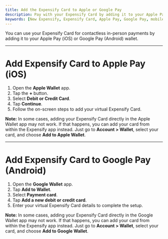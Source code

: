 ```yaml
---
title: Add the Expensify Card to Apple or Google Pay
description: Pay with your Expensify Card by adding it to your Apple Pay or Google Pay wallet for easy contactless payments.
keywords: [New Expensify, Expensify Card, Apple Pay, Google Pay, mobile wallet, contactless payments, virtual card]
---
```



You can use your Expensify Card for contactless in-person payments by adding it to your Apple Pay (iOS) or Google Pay (Android) wallet.

---

# Add Expensify Card to Apple Pay (iOS)

1. Open the **Apple Wallet** app.
2. Tap the **+** button.
3. Select **Debit or Credit Card**.
4. Tap **Continue**.
5. Follow the on-screen steps to add your virtual Expensify Card.

**Note:** In some cases, adding your Expensify Card directly in the Apple Wallet app may not work. If that happens, you can add your card from within the Expensify app instead. Just go to **Account > Wallet**, select your card, and choose **Add to Apple Wallet**.

---

# Add Expensify Card to Google Pay (Android)

1. Open the **Google Wallet** app.
2. Tap **Add to Wallet**.
3. Select **Payment card**.
4. Tap **Add a new debit or credit card**.
5. Enter your virtual Expensify Card details to complete the setup.

**Note:** In some cases, adding your Expensify Card directly in the Google Wallet app may not work. If that happens, you can add your card from within the Expensify app instead. Just go to **Account > Wallet**, select your card, and choose **Add to Google Wallet**.
